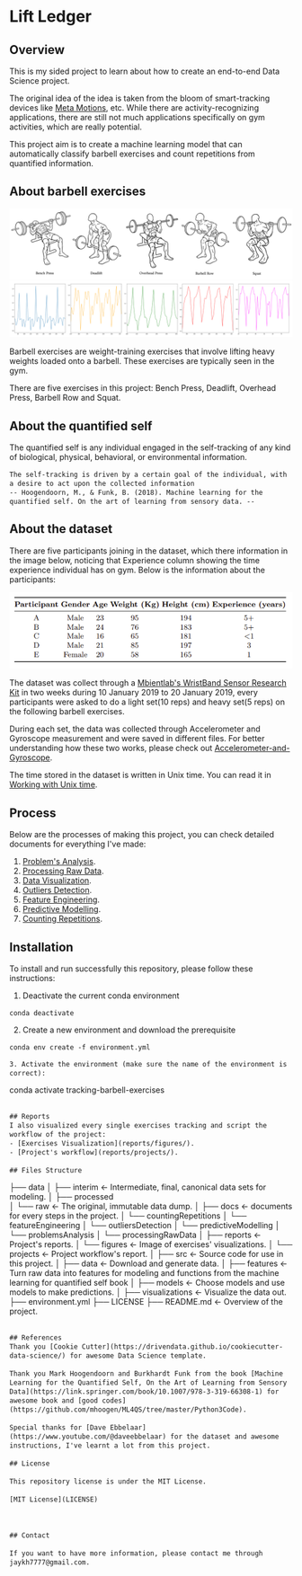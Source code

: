 # Lift Ledger

## Overview

This is my sided project to learn about how to create an end-to-end Data Science project.

The original idea of the idea is taken from the bloom of smart-tracking devices like  [Meta Motions](https://mbientlab.com/metamotions/), etc. While there are activity-recognizing applications, there are still not much applications specifically on gym activities, which are really potential.

This project aim is to create a machine learning model that can automatically classify barbell exercises and count repetitions from quantified information.

## About barbell exercises

![Barbell Exercises](docs/problemsAnalysis//barbellExercises.png)
![Exercises Graphs](docs/problemsAnalysis/exercisesGraphs.png)

Barbell exercises are weight-training exercises that involve lifting heavy weights loaded onto a barbell. These exercises are typically seen in the gym. 

There are five exercises in this project: Bench Press, Deadlift, Overhead Press, Barbell Row and Squat. 

## About the quantified self

The quantified self is any individual engaged in the self-tracking of any kind of biological, physical, behavioral, or environmental information. 
```
The self-tracking is driven by a certain goal of the individual, with a desire to act upon the collected information 
-- Hoogendoorn, M., & Funk, B. (2018). Machine learning for the quantified self. On the art of learning from sensory data. --
```




## About the dataset

There are five participants joining in the dataset, which there information in the image below, noticing that Experience column showing the time experience individual has on gym. Below is the information about the participants:

![participants](docs/problemsAnalysis//participants.png)

The dataset was collect through a [Mbientlab's WristBand Sensor Research Kit](https://mbientlab.com/) in two weeks during 10 January 2019 to 20 January 2019, every participants were asked to do a light set(10 reps) and heavy set(5 reps) on the following barbell exercises. 

During each set, the data was collected through Accelerometer and Gyroscope measurement and were saved in different files. For better understanding how these two works, please check out [Accelerometer-and-Gyroscope](docs/Accelerometer-and-Gyroscope.md).

The time stored in the dataset is written in Unix time. You can read it in [Working with Unix time](docs/Working-with-Unix-time.md).


## Process 

Below are the processes of making this project, you can check detailed documents for everything I've made:

1. [Problem's Analysis](docs/problemsAnalysis/).
2. [Processing Raw Data](docs/processingRawData/).
3. [Data Visualization](docs/dataVisualization/).
4. [Outliers Detection](docs/outliersDetection/).
5. [Feature Engineering](docs/featureEngineering/).
6. [Predictive Modelling](docs/predictiveModelling/).
7. [Counting Repetitions](docs/countingRepetitions/).


## Installation 

To install and run successfully this repository, please follow these instructions: 

1. Deactivate the current conda environment 
```
conda deactivate
```
2. Create a new environment and download the prerequisite
```
conda env create -f environment.yml
```
```
3. Activate the environment (make sure the name of the environment is correct): 
```
conda activate tracking-barbell-exercises
```

## Reports 
I also visualized every single exercises tracking and script the workflow of the project: 
- [Exercises Visualization](reports/figures/).
- [Project's workflow](reports/projects/).

## Files Structure
```
├── data
│   ├── interim              <- Intermediate, final, canonical data sets for modeling.
│   ├── processed            
│   └── raw                  <- The original, immutable data dump.
│
├── docs                     <- documents for every steps in the project.
│   └── countingRepetitions 
│   └── featureEngineering
│   └── outliersDetection
│   └── predictiveModelling
│   └── problemsAnalysis
│   └── processingRawData
│
├── reports                  <- Project's reports.
│   └── figures              <- Image of exercises' visualizations.
│   └── projects             <- Project workflow's report.
│
├── src                      <- Source code for use in this project.
│   ├── data                 <- Download and generate data.
│   ├── features             <- Turn raw data into features for modeling and functions from the machine learning for quantified self book
│   ├── models               <- Choose models and use models to make predictions.
│   ├── visualizations       <- Visualize the data out.
├── environment.yml
├── LICENSE
├── README.md                <- Overview of the project.
```

## References
Thank you [Cookie Cutter](https://drivendata.github.io/cookiecutter-data-science/) for awesome Data Science template.

Thank you Mark Hoogendoorn and Burkhardt Funk from the book [Machine Learning for the Quantified Self, On the Art of Learning from Sensory Data](https://link.springer.com/book/10.1007/978-3-319-66308-1) for awesome book and [good codes](https://github.com/mhoogen/ML4QS/tree/master/Python3Code). 

Special thanks for [Dave Ebbelaar](https://www.youtube.com/@daveebbelaar) for the dataset and awesome instructions, I've learnt a lot from this project. 

## License

This repository license is under the MIT License.

[MIT License](LICENSE)



## Contact

If you want to have more information, please contact me through jaykh7777@gmail.com.
